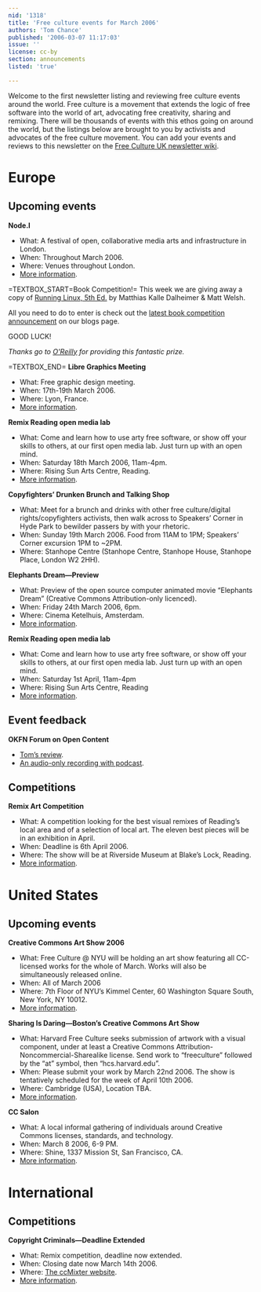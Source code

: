 ```yaml
---
nid: '1318'
title: 'Free culture events for March 2006'
authors: 'Tom Chance'
published: '2006-03-07 11:17:03'
issue: ''
license: cc-by
section: announcements
listed: 'true'

---
```

Welcome to the first newsletter listing and reviewing free culture events around the world. Free culture is a movement that extends the logic of free software into the world of art, advocating free creativity, sharing and remixing. There will be thousands of events with this ethos going on around the world, but the listings below are brought to you by activists and advocates of the free culture movement. You can add your events and reviews to this newsletter on the [Free Culture UK newsletter wiki](http://www.freeculture.org.uk/CategoryNewsletter).


# Europe


## Upcoming events

**Node.l**


* What: A festival of open, collaborative media arts and infrastructure in London.
* When: Throughout March 2006.
* Where: Venues throughout London.
* [More information](http://nodel.org).

=TEXTBOX_START=Book Competition!=
This week we are giving away a copy of [Running Linux, 5th Ed.](http://www.freesoftwaremagazine.com/reviews/book_review_running_linux) by Matthias Kalle Dalheimer & Matt Welsh.

All you need to do to enter is check out the [latest book competition announcement](http://blog.freesoftwaremagazine.com/users/announcements) on our blogs page.

GOOD LUCK!

_Thanks go to _[O'Reilly](http://www.oreilly.com/)_ for providing this fantastic prize._


=TEXTBOX_END=
**Libre Graphics Meeting**


* What: Free graphic design meeting.
* When: 17th-19th March 2006.
* Where: Lyon, France.
* [More information](http://libregraphicsmeeting.org/index.php).

**Remix Reading open media lab**


* What: Come and learn how to use arty free software, or show off your skills to others, at our first open media lab. Just turn up with an open mind.
* When: Saturday 18th March 2006, 11am-4pm.
* Where: Rising Sun Arts Centre, Reading.
* [More information](http://www.remixreading.org/node/710).

**Copyfighters’ Drunken Brunch and Talking Shop**


* What: Meet for a brunch and drinks with other free culture/digital rights/copyfighters activists, then walk across to Speakers’ Corner in Hyde Park to bewilder passers by with your rhetoric.
* When: Sunday 19th March 2006. Food from 11AM to 1PM; Speakers’ Corner excursion 1PM to ~2PM.
* Where: Stanhope Centre (Stanhope Centre, Stanhope House, Stanhope Place, London W2 2HH).

**Elephants Dream—Preview**


* What: Preview of the open source computer animated movie “Elephants Dream” (Creative Commons Attribution-only licenced).
* When: Friday 24th March 2006, 6pm.
* Where: Cinema Ketelhuis, Amsterdam.
* [More information](http://orange.blender.org/blog/elephants-dream-premiere-march-24).


<!--pagebreak-->


**Remix Reading open media lab**


* What: Come and learn how to use arty free software, or show off your skills to others, at our first open media lab. Just turn up with an open mind.
* When: Saturday 1st April, 11am-4pm
* Where: Rising Sun Arts Centre, Reading
* [More information](http://www.remixreading.org/node/710).


## Event feedback

**OKFN Forum on Open Content**


* [Tom’s review](http://tom.acrewoods.net/node/412).
* [An audio-only recording with podcast](http://parkylondon.libsyn.com/index.php?post_id=61935).


## Competitions

**Remix Art Competition**


* What: A competition looking for the best visual remixes of Reading’s local area and of a selection of local art. The eleven best pieces will be in an exhibition in April.
* When: Deadline is 6th April 2006.
* Where: The show will be at Riverside Museum at Blake’s Lock, Reading.
* [More information](http://www.remixreading.org/node/714).


# United States


## Upcoming events

**Creative Commons Art Show 2006**


* What: Free Culture @ NYU will be holding an art show featuring all CC-licensed works for the whole of March. Works will also be simultaneously released online.
* When: All of March 2006
* Where: 7th Floor of NYU’s Kimmel Center, 60 Washington Square South, New York, NY 10012.
* [More information](http://www.freeculturenyu.org/ccartshow/).

**Sharing Is Daring—Boston’s Creative Commons Art Show**


* What: Harvard Free Culture seeks submission of artwork with a visual component, under at least a Creative Commons Attribution-Noncommercial-Sharealike license. Send work to “freeculture” followed by the “at” symbol, then “hcs.harvard.edu”.
* When: Please submit your work by March 22nd 2006. The show is tentatively scheduled for the week of April 10th 2006.
* Where: Cambridge (USA), Location TBA.
* [More information](http://www.mail-archive.com/discuss@freeculture.org/msg00169.html).

**CC Salon**


* What: A local informal gathering of individuals around Creative Commons licenses, standards, and technology.
* When: March 8 2006, 6-9 PM.
* Where: Shine, 1337 Mission St, San Francisco, CA.
* [More information](http://wiki.creativecommons.org/Salon).


# International


## Competitions

**Copyright Criminals—Deadline Extended**


* What: Remix competition, deadline now extended.
* When: Closing date now March 14th 2006.
* Where: [The ccMixter website](http://ccmixter.org/copyrightcriminals/).
* [More information](http://ccmixter.org/copyrightcriminals/view/contest/about).

